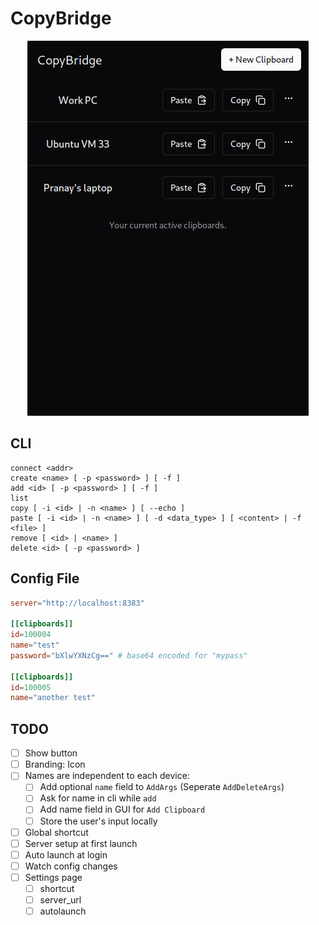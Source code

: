 # CopyBridge

<center>

![](./media/v1.png)

</center>


## CLI

```
connect <addr>
create <name> [ -p <password> ] [ -f ]
add <id> [ -p <password> ] [ -f ]
list
copy [ -i <id> | -n <name> ] [ --echo ]
paste [ -i <id> | -n <name> ] [ -d <data_type> ] [ <content> | -f <file> ]
remove [ <id> | <name> ]
delete <id> [ -p <password> ]
```

## Config File

```toml
server="http://localhost:8383"

[[clipboards]]
id=100004
name="test"
password="bXlwYXNzCg==" # base64 encoded for "mypass"

[[clipboards]]
id=100005
name="another test"
```

## TODO
- [ ] Show button
- [ ] Branding: Icon
- [ ] Names are independent to each device:
  - [ ] Add optional `name` field to `AddArgs` (Seperate `AddDeleteArgs`)
  - [ ] Ask for name in cli while `add`
  - [ ] Add name field in GUI for `Add Clipboard`
  - [ ] Store the user's input locally
- [ ] Global shortcut
- [ ] Server setup at first launch
- [ ] Auto launch at login
- [ ] Watch config changes
- [ ] Settings page
  - [ ] shortcut
  - [ ] server_url
  - [ ] autolaunch
